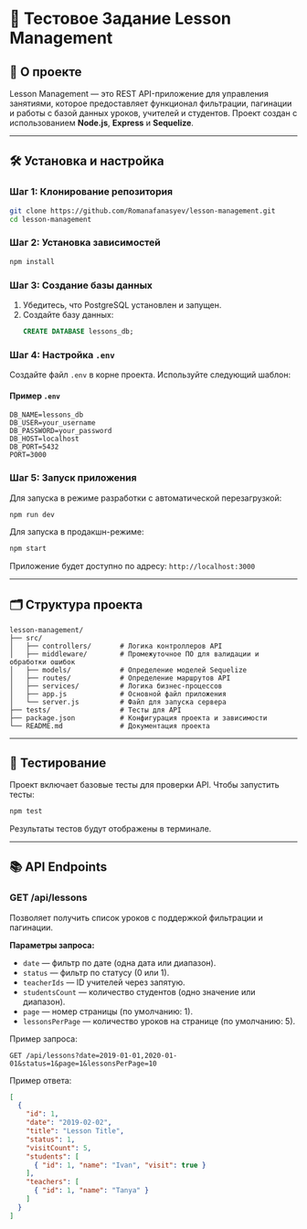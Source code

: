 # 📘 Тестовое Задание Lesson Management

## 🚀 О проекте
Lesson Management — это REST API-приложение для управления занятиями, которое предоставляет функционал фильтрации, пагинации и работы с базой данных уроков, учителей и студентов. Проект создан с использованием **Node.js**, **Express** и **Sequelize**.

---

## 🛠 Установка и настройка

### Шаг 1: Клонирование репозитория
```bash
git clone https://github.com/Romanafanasyev/lesson-management.git
cd lesson-management
```

### Шаг 2: Установка зависимостей
```bash
npm install
```

### Шаг 3: Создание базы данных
1. Убедитесь, что PostgreSQL установлен и запущен.
2. Создайте базу данных:
   ```sql
   CREATE DATABASE lessons_db;
   ```

### Шаг 4: Настройка `.env`
Создайте файл `.env` в корне проекта. Используйте следующий шаблон:

#### Пример `.env`
```plaintext
DB_NAME=lessons_db
DB_USER=your_username
DB_PASSWORD=your_password
DB_HOST=localhost
DB_PORT=5432
PORT=3000
```

### Шаг 5: Запуск приложения

Для запуска в режиме разработки с автоматической перезагрузкой:
```bash
npm run dev
```

Для запуска в продакшн-режиме:
```bash
npm start
```

Приложение будет доступно по адресу: `http://localhost:3000`

---

## 🗂 Структура проекта
```
lesson-management/
├── src/
│   ├── controllers/       # Логика контроллеров API
│   ├── middleware/        # Промежуточное ПО для валидации и обработки ошибок
│   ├── models/            # Определение моделей Sequelize
│   ├── routes/            # Определение маршрутов API
│   ├── services/          # Логика бизнес-процессов
│   ├── app.js             # Основной файл приложения
│   └── server.js          # Файл для запуска сервера
├── tests/                 # Тесты для API
├── package.json           # Конфигурация проекта и зависимости
└── README.md              # Документация проекта
```

---

## 🧪 Тестирование
Проект включает базовые тесты для проверки API. Чтобы запустить тесты:
```bash
npm test
```
Результаты тестов будут отображены в терминале.

---

## 📚 API Endpoints

### GET /api/lessons
Позволяет получить список уроков с поддержкой фильтрации и пагинации.

**Параметры запроса:**
- `date` — фильтр по дате (одна дата или диапазон).
- `status` — фильтр по статусу (0 или 1).
- `teacherIds` — ID учителей через запятую.
- `studentsCount` — количество студентов (одно значение или диапазон).
- `page` — номер страницы (по умолчанию: 1).
- `lessonsPerPage` — количество уроков на странице (по умолчанию: 5).

Пример запроса:
```http
GET /api/lessons?date=2019-01-01,2020-01-01&status=1&page=1&lessonsPerPage=10
```

Пример ответа:
```json
[
  {
    "id": 1,
    "date": "2019-02-02",
    "title": "Lesson Title",
    "status": 1,
    "visitCount": 5,
    "students": [
      { "id": 1, "name": "Ivan", "visit": true }
    ],
    "teachers": [
      { "id": 1, "name": "Tanya" }
    ]
  }
]
```
